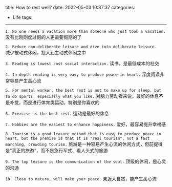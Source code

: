 title: How to rest well?
date: 2022-05-03 10:37:37
categories:
- Life
tags:
---
`1. No one needs a vacation more than someone who just took a vacation.`  
没有比刚刚度过假的人更需要假期的了  

`2. Reduce non-deliberate leisure and dive into deliberate leisure.`  
减少被动式休闲，投入到主动式休闲之中

`3. Reading is lowest cost social interaction.`
读书，是最低成本的社交  

`4. In-depth reading is very easy to produce peace in heart.`
深度阅读非常容易产生高心流  

`5. For mental worker, the best rest is not to make up for sleep, but to do sports, especially what you like.`
对脑力劳动者来说，最好的休息不是补觉，而是进行体育类运动，特别是你喜欢的  

`6. Exercise is the best rest.`
运动是最好的休息  

`7. Hobbies are the easiest to enhance happiness.`
爱好，最容易提升幸福感  

`8. Tourism is a good leasure method that is easy to produce peace in heart, but the premise is that it is "real tourism", not a fast marching, crowding tourism.`
旅游是一种容易产生心流的休闲方式，但前提得是“真正的旅游”，而不是急行军式、看人头式的旅游  

`9. The top leisure is the communication of the soul.`
顶级的休闲，是心灵的沟通  

`10. Close to nature, will make your peace.`
亲近大自然，能产生高心流  